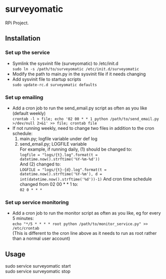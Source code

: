 surveyomatic
============

RPi Project.


Installation
------------
### Set up the service ###
- Symlink the sysvinit file (surveyomatic) to /etc/init.d  
  `sudo ln -s /path/to/surveyomatic /etc/init.d/surveyomatic`
- Modify the path to main.py in the sysvinit file if it needs changing
- Add sysvinit file to startup scripts  
   `sudo update-rc.d surveyomatic defaults`

### Set up emailing ###
- Add a cron job to run the send_email.py script as often as you like (default weekly)  
`crontab -l > file; echo '02 00 * * 1 python /path/to/send_email.py >/dev/null 2>&1' >> file; crontab file`
- If not running weekly, need to change two files in addition to the cron schedule:
    1. main.py; logfile variable under def log
    2. send_email.py; LOGFILE variable  
  For example, if running daily, (1) should be changed to:  
    `logfile = "logs/{t}.log".format(t = datetime.now().strftime('%Y-%m-%d'))`  
  And (2) changed to:  
    `LOGFILE = "logs/{t}-{d}.log".format(t = datetime.now().strftime('%Y-%m'), d = int(datetime.now().strftime('%d'))-1)`
  And cron time schedule changed from 02 00 * * 1 to:  
    `02 0 * * *`
    
### Set up service monitoring ###
- Add a cron job to run the monitor script as often as you like, eg for every 5 minutes:  
`echo "*/5 * * * * root python /path/to/monitor_service.py" >> /etc/crontab`  
(This is different to the cron line above as it needs to run as root rather than a normal user account)


Usage
-----
sudo service surveyomatic start  
sudo service surveyomatic stop

